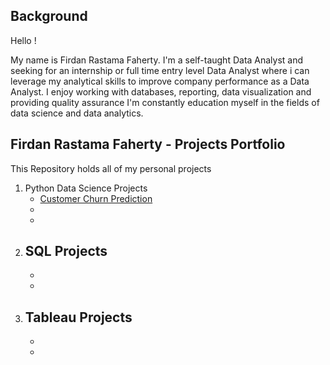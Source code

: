 ## Background

Hello !

My name is Firdan Rastama Faherty. I'm a self-taught Data Analyst and seeking for an internship or full time entry level Data Analyst where i can leverage my analytical skills to improve company performance as a Data Analyst. I enjoy working with databases, reporting, data visualization and providing quality assurance
I'm constantly education myself in the fields of data science and data analytics.

## Firdan Rastama Faherty - Projects Portfolio

This Repository holds all of my personal projects

1. Python Data Science Projects
    - [Customer Churn Prediction](https://github.com/firdanrastama/Customer-Churn-Prediction)
    -
    -
2. SQL Projects
    -
    -
    -
3. Tableau Projects
    -
    -
    -
